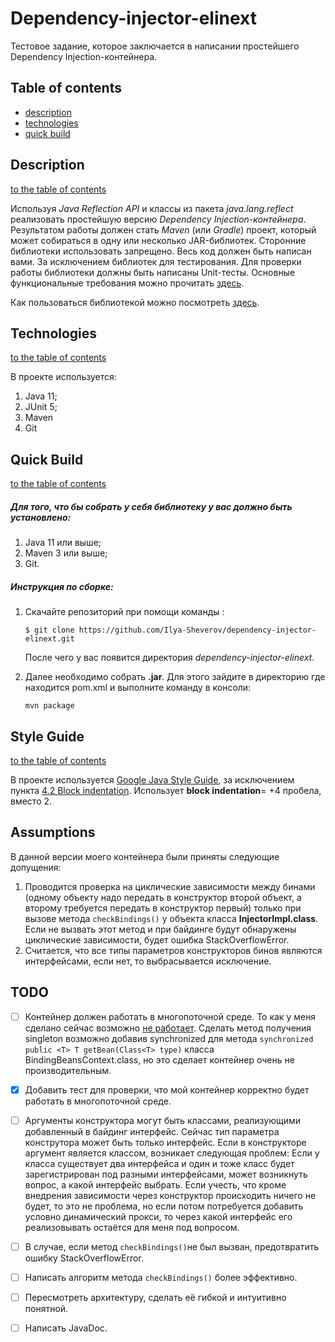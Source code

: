 # Dependency-injector-elinext

Тестовое задание, которое заключается в написании простейшего Dependency Injection-контейнера.

## Table of contents

* [description](README.md#description)
* [technologies](README.md#technologies)
* [quick build](README.md#Quick-Build)

## Description
[to the table of contents](README.md#table-of-contents)

Используя *Java Reflection API* и классы из пакета *java.lang.reflect* реализовать простейшую версию *Dependency Injection-контейнера*.
Результатом работы должен стать *Maven* (или *Gradle*) проект, который может собираться в одну или несколько JAR-библиотек.
Сторонние библиотеки использовать запрещено. Весь код должен быть написан вами. За исключением библиотек для тестирования.
Для проверки работы библиотеки должны быть написаны Unit-тесты. Основные функциональные требования можно прочитать [здесь](FUNCTIONAL_REQUIREMENTS.md). 

Как пользоваться библиотекой можно посмотреть [здесь](HOW_TO_USE_IT.md). 

## Technologies
[to the table of contents](README.md#table-of-contents)

В проекте используется:

1. Java 11;
2. JUnit 5;
3. Maven
4. Git

## Quick Build

[to the table of contents](README.md#table-of-contents)

##### Для того, что бы собрать у себя библиотеку у вас должно быть установлено:

1. Java 11 или выше;
2. Maven 3 или выше;
3. Git.

##### Инструкция по сборке:

1. Скачайте репозиторий при помощи команды :

   `$ git clone https://github.com/Ilya-Sheverov/dependency-injector-elinext.git`

   После чего у вас появится директория *dependency-injector-elinext*.

2. Далее необходимо собрать **.jar**. Для этого зайдите в директорию где находится pom.xml и выполните команду в консоли:

     `mvn package`

## Style Guide

[to the table of contents](README.md#table-of-contents)

В проекте используется  [Google Java Style Guide](https://google.github.io/styleguide/javaguide.html), за исключением пункта [4.2 Block indentation](https://google.github.io/styleguide/javaguide.html#s4.2-block-indentation). Использует **block indentation**= +4 пробела, вместо 2.

## Assumptions

В данной версии моего контейнера были приняты следующие допущения:

1. Проводится проверка на циклические зависимости между бинами (одному объекту надо передать в конструктор второй объект, а второму требуется передать в конструктор первый) только при вызове метода  `checkBindings()`  у объекта класса  **InjectorImpl.class**. Если не вызвать этот метод и при байдинге будут обнаружены циклические зависимости, будет ошибка StackOverflowError. 
2. Считается, что все типы параметров конструкторов бинов являются интерфейсами, если нет, то выбрасывается исключение.

## TODO

- [ ] Контейнер должен работать в многопоточной среде. То как у меня сделано сейчас возможно [не работает](http://www.cs.umd.edu/~pugh/java/memoryModel/DoubleCheckedLocking.html). Сделать метод получения singleton возможно добавив synchronized для метода  `synchronized  public <T> T getBean(Class<T> type)` класса BindingBeansContext.class, но это сделает контейнер очень не производительным.
- [X] Добавить тест для проверки, что мой контейнер корректно будет работать в многопоточной среде.
- [ ] Аргументы конструктора могут быть классами, реализующими добавленный в байдинг интерфейс.
Сейчас тип параметра конструтора может быть только интерфейс. Если в конструкторе аргумент является классом, возникает следующая проблем:
Если у класса существует два интерфейса  и один и тоже класс будет зарегистрирован под разными интерфейсами, может возникнуть вопрос, а какой интерфейс  выбрать. Если учесть, что кроме внедрения зависимости через конструктор происходить ничего не будет, то это не проблема, но если потом потребуется добавить условно динамический прокси, то через какой интерфейс его реализовывать остаётся для меня под вопросом.
- [ ] В случае, если метод `checkBindings()`не был вызван, предотвратить ошибку StackOverflowError.
- [ ] Написать алгоритм метода `checkBindings()` более эффективно.
- [ ] Пересмотреть архитектуру, сделать её гибкой и интуитивно понятной.
- [ ] Написать JavaDoc.

